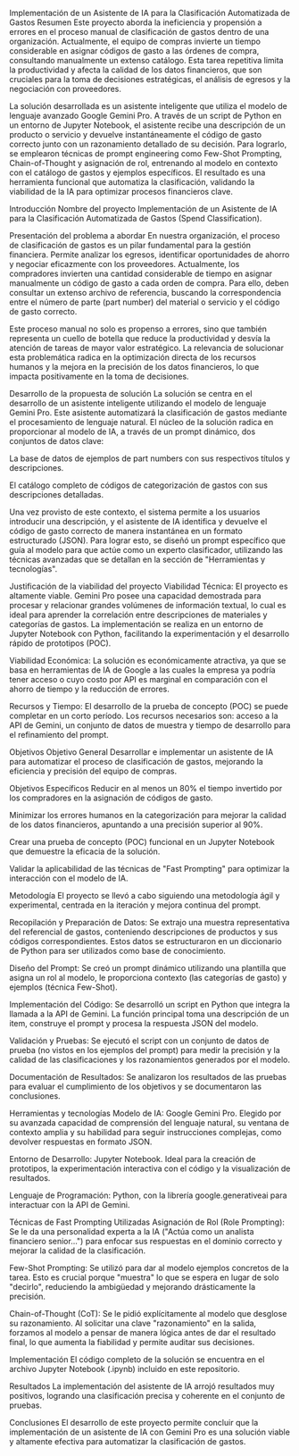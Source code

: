 Implementación de un Asistente de IA para la Clasificación Automatizada de Gastos
Resumen
Este proyecto aborda la ineficiencia y propensión a errores en el proceso manual de clasificación de gastos dentro de una organización. Actualmente, el equipo de compras invierte un tiempo considerable en asignar códigos de gasto a las órdenes de compra, consultando manualmente un extenso catálogo. Esta tarea repetitiva limita la productividad y afecta la calidad de los datos financieros, que son cruciales para la toma de decisiones estratégicas, el análisis de egresos y la negociación con proveedores.

La solución desarrollada es un asistente inteligente que utiliza el modelo de lenguaje avanzado Google Gemini Pro. A través de un script de Python en un entorno de Jupyter Notebook, el asistente recibe una descripción de un producto o servicio y devuelve instantáneamente el código de gasto correcto junto con un razonamiento detallado de su decisión. Para lograrlo, se emplearon técnicas de prompt engineering como Few-Shot Prompting, Chain-of-Thought y asignación de rol, entrenando al modelo en contexto con el catálogo de gastos y ejemplos específicos. El resultado es una herramienta funcional que automatiza la clasificación, validando la viabilidad de la IA para optimizar procesos financieros clave.

Introducción
Nombre del proyecto
Implementación de un Asistente de IA para la Clasificación Automatizada de Gastos (Spend Classification).

Presentación del problema a abordar
En nuestra organización, el proceso de clasificación de gastos es un pilar fundamental para la gestión financiera. Permite analizar los egresos, identificar oportunidades de ahorro y negociar eficazmente con los proveedores. Actualmente, los compradores invierten una cantidad considerable de tiempo en asignar manualmente un código de gasto a cada orden de compra. Para ello, deben consultar un extenso archivo de referencia, buscando la correspondencia entre el número de parte (part number) del material o servicio y el código de gasto correcto.

Este proceso manual no solo es propenso a errores, sino que también representa un cuello de botella que reduce la productividad y desvía la atención de tareas de mayor valor estratégico. La relevancia de solucionar esta problemática radica en la optimización directa de los recursos humanos y la mejora en la precisión de los datos financieros, lo que impacta positivamente en la toma de decisiones.

Desarrollo de la propuesta de solución
La solución se centra en el desarrollo de un asistente inteligente utilizando el modelo de lenguaje Gemini Pro. Este asistente automatizará la clasificación de gastos mediante el procesamiento de lenguaje natural. El núcleo de la solución radica en proporcionar al modelo de IA, a través de un prompt dinámico, dos conjuntos de datos clave:

La base de datos de ejemplos de part numbers con sus respectivos títulos y descripciones.

El catálogo completo de códigos de categorización de gastos con sus descripciones detalladas.

Una vez provisto de este contexto, el sistema permite a los usuarios introducir una descripción, y el asistente de IA identifica y devuelve el código de gasto correcto de manera instantánea en un formato estructurado (JSON). Para lograr esto, se diseñó un prompt específico que guía al modelo para que actúe como un experto clasificador, utilizando las técnicas avanzadas que se detallan en la sección de "Herramientas y tecnologías".

Justificación de la viabilidad del proyecto
Viabilidad Técnica: El proyecto es altamente viable. Gemini Pro posee una capacidad demostrada para procesar y relacionar grandes volúmenes de información textual, lo cual es ideal para aprender la correlación entre descripciones de materiales y categorías de gastos. La implementación se realiza en un entorno de Jupyter Notebook con Python, facilitando la experimentación y el desarrollo rápido de prototipos (POC).

Viabilidad Económica: La solución es económicamente atractiva, ya que se basa en herramientas de IA de Google a las cuales la empresa ya podría tener acceso o cuyo costo por API es marginal en comparación con el ahorro de tiempo y la reducción de errores.

Recursos y Tiempo: El desarrollo de la prueba de concepto (POC) se puede completar en un corto período. Los recursos necesarios son: acceso a la API de Gemini, un conjunto de datos de muestra y tiempo de desarrollo para el refinamiento del prompt.

Objetivos
Objetivo General
Desarrollar e implementar un asistente de IA para automatizar el proceso de clasificación de gastos, mejorando la eficiencia y precisión del equipo de compras.

Objetivos Específicos
Reducir en al menos un 80% el tiempo invertido por los compradores en la asignación de códigos de gasto.

Minimizar los errores humanos en la categorización para mejorar la calidad de los datos financieros, apuntando a una precisión superior al 90%.

Crear una prueba de concepto (POC) funcional en un Jupyter Notebook que demuestre la eficacia de la solución.

Validar la aplicabilidad de las técnicas de "Fast Prompting" para optimizar la interacción con el modelo de IA.

Metodología
El proyecto se llevó a cabo siguiendo una metodología ágil y experimental, centrada en la iteración y mejora continua del prompt.

Recopilación y Preparación de Datos: Se extrajo una muestra representativa del referencial de gastos, conteniendo descripciones de productos y sus códigos correspondientes. Estos datos se estructuraron en un diccionario de Python para ser utilizados como base de conocimiento.

Diseño del Prompt: Se creó un prompt dinámico utilizando una plantilla que asigna un rol al modelo, le proporciona contexto (las categorías de gasto) y ejemplos (técnica Few-Shot).

Implementación del Código: Se desarrolló un script en Python que integra la llamada a la API de Gemini. La función principal toma una descripción de un item, construye el prompt y procesa la respuesta JSON del modelo.

Validación y Pruebas: Se ejecutó el script con un conjunto de datos de prueba (no vistos en los ejemplos del prompt) para medir la precisión y la calidad de las clasificaciones y los razonamientos generados por el modelo.

Documentación de Resultados: Se analizaron los resultados de las pruebas para evaluar el cumplimiento de los objetivos y se documentaron las conclusiones.

Herramientas y tecnologías
Modelo de IA: Google Gemini Pro. Elegido por su avanzada capacidad de comprensión del lenguaje natural, su ventana de contexto amplia y su habilidad para seguir instrucciones complejas, como devolver respuestas en formato JSON.

Entorno de Desarrollo: Jupyter Notebook. Ideal para la creación de prototipos, la experimentación interactiva con el código y la visualización de resultados.

Lenguaje de Programación: Python, con la librería google.generativeai para interactuar con la API de Gemini.

Técnicas de Fast Prompting Utilizadas
Asignación de Rol (Role Prompting): Se le da una personalidad experta a la IA ("Actúa como un analista financiero senior...") para enfocar sus respuestas en el dominio correcto y mejorar la calidad de la clasificación.

Few-Shot Prompting: Se utilizó para dar al modelo ejemplos concretos de la tarea. Esto es crucial porque "muestra" lo que se espera en lugar de solo "decirlo", reduciendo la ambigüedad y mejorando drásticamente la precisión.

Chain-of-Thought (CoT): Se le pidió explícitamente al modelo que desglose su razonamiento. Al solicitar una clave "razonamiento" en la salida, forzamos al modelo a pensar de manera lógica antes de dar el resultado final, lo que aumenta la fiabilidad y permite auditar sus decisiones.

Implementación
El código completo de la solución se encuentra en el archivo Jupyter Notebook (.ipynb) incluido en este repositorio.

Resultados
La implementación del asistente de IA arrojó resultados muy positivos, logrando una clasificación precisa y coherente en el conjunto de pruebas.

Conclusiones
El desarrollo de este proyecto permite concluir que la implementación de un asistente de IA con Gemini Pro es una solución viable y altamente efectiva para automatizar la clasificación de gastos.
